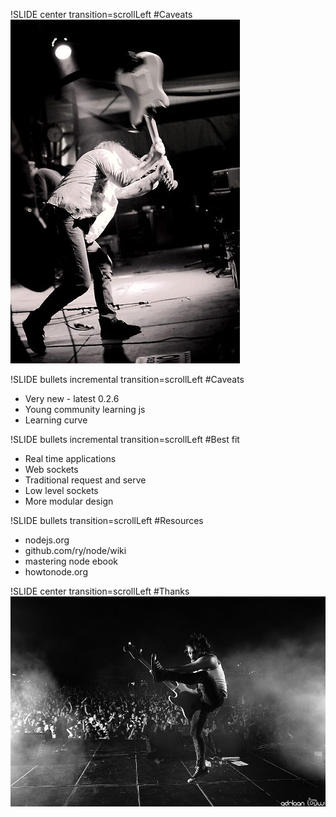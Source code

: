 !SLIDE center transition=scrollLeft
#Caveats
![smash](smash.jpg)

!SLIDE bullets incremental transition=scrollLeft
#Caveats
* Very new - latest 0.2.6
* Young community learning js
* Learning curve

!SLIDE bullets incremental transition=scrollLeft
#Best fit
* Real time applications
* Web sockets
* Traditional request and serve
* Low level sockets 
* More modular design

!SLIDE bullets transition=scrollLeft
#Resources
  * nodejs.org
  * github.com/ry/node/wiki
  * mastering node ebook
  * howtonode.org

!SLIDE center transition=scrollLeft
#Thanks
![bass](bass.jpg)

